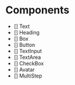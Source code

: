 # Components

- [] Text
- [] Heading
- [] Box
- [] Button
- [] TextInput
- [] TextArea
- [] CheckBox
- [] Avatar
- [] MultiStep
